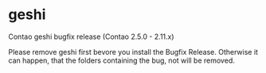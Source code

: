 geshi
=====
  
Contao geshi bugfix release (Contao 2.5.0 - 2.11.x)

Please remove geshi first bevore you install the Bugfix Release.
Otherwise it can happen, that the folders containing the bug,
not will be removed.
